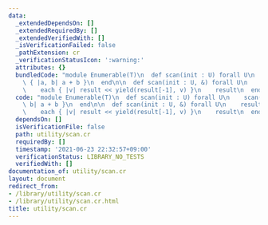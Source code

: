 ```yaml
---
data:
  _extendedDependsOn: []
  _extendedRequiredBy: []
  _extendedVerifiedWith: []
  _isVerificationFailed: false
  _pathExtension: cr
  _verificationStatusIcon: ':warning:'
  attributes: {}
  bundledCode: "module Enumerable(T)\n  def scan(init : U) forall U\n    scan(init)\
    \ { |a, b| a + b }\n  end\n\n  def scan(init : U, &) forall U\n    result = [init]\n\
    \    each { |v| result << yield(result[-1], v) }\n    result\n  end\nend\n"
  code: "module Enumerable(T)\n  def scan(init : U) forall U\n    scan(init) { |a,\
    \ b| a + b }\n  end\n\n  def scan(init : U, &) forall U\n    result = [init]\n\
    \    each { |v| result << yield(result[-1], v) }\n    result\n  end\nend\n"
  dependsOn: []
  isVerificationFile: false
  path: utility/scan.cr
  requiredBy: []
  timestamp: '2021-06-23 22:32:57+09:00'
  verificationStatus: LIBRARY_NO_TESTS
  verifiedWith: []
documentation_of: utility/scan.cr
layout: document
redirect_from:
- /library/utility/scan.cr
- /library/utility/scan.cr.html
title: utility/scan.cr
---
```

